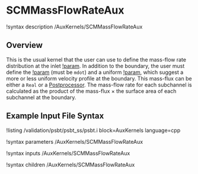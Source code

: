 # SCMMassFlowRateAux

!syntax description /AuxKernels/SCMMassFlowRateAux

## Overview

<!-- -->

This is the usual kernel that the user can use to define the mass-flow rate distribution at the inlet [!param](/AuxKernels/SCMMassFlowRateAux/boundary).
In addition to the boundary, the user must define the [!param](/AuxKernels/SCMMassFlowRateAux/variable) (must be `mdot`) and a uniform [!param](/AuxKernels/SCMMassFlowRateAux/mass_flux),
which suggest a more or less uniform velocity profile at the boundary. This mass-flux can be either a `Real` or a [Postprocessor](/Postprocessors/index.md).
The mass-flow rate for each subchannel is calculated as the product of the mass-flux $\times$ the surface area of each subchannel at the boundary.

## Example Input File Syntax

!listing /validation/psbt/psbt_ss/psbt.i block=AuxKernels language=cpp

!syntax parameters /AuxKernels/SCMMassFlowRateAux

!syntax inputs /AuxKernels/SCMMassFlowRateAux

!syntax children /AuxKernels/SCMMassFlowRateAux
